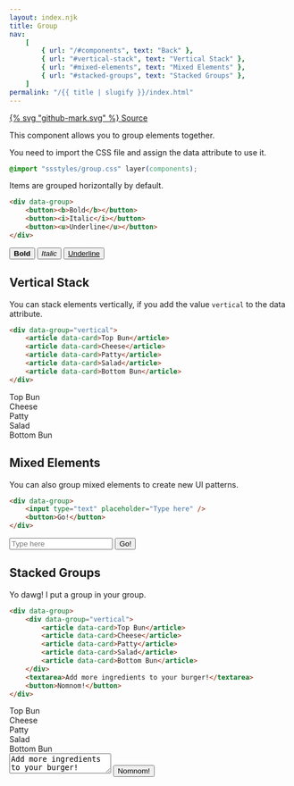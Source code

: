 ```yaml
---
layout: index.njk
title: Group
nav:
    [
        { url: "/#components", text: "Back" },
        { url: "#vertical-stack", text: "Vertical Stack" },
        { url: "#mixed-elements", text: "Mixed Elements" },
        { url: "#stacked-groups", text: "Stacked Groups" },
    ]
permalink: "/{{ title | slugify }}/index.html"
---
```


<a href="https://github.com/iamschulz/ssstyles/blob/main/css/group.css" data-button>{% svg "github-mark.svg" %} Source</a>

This component allows you to group elements together.

You need to import the CSS file and assign the data attribute to use it.

```css
@import "ssstyles/group.css" layer(components);
```

Items are grouped horizontally by default.

```html
<div data-group>
	<button><b>Bold</b></button>
	<button><i>Italic</i></button>
	<button><u>Underline</u></button>
</div>
```

<div data-group>
    <button><b>Bold</b></button>
    <button><i>Italic</i></button>
    <button><u>Underline</u></button>
</div>

## Vertical Stack

You can stack elements vertically, if you add the value `vertical` to the data attribute.

```html
<div data-group="vertical">
	<article data-card>Top Bun</article>
	<article data-card>Cheese</article>
	<article data-card>Patty</article>
	<article data-card>Salad</article>
	<article data-card>Bottom Bun</article>
</div>
```

<div class="demo-group" data-group="vertical">
    <article data-card>Top Bun</article>
    <article data-card>Cheese</article>
    <article data-card>Patty</article>
    <article data-card>Salad</article>
    <article data-card>Bottom Bun</article>
</div>

## Mixed Elements

You can also group mixed elements to create new UI patterns.

```html
<div data-group>
	<input type="text" placeholder="Type here" />
	<button>Go!</button>
</div>
```

<div class="demo-group" data-group>
    <input type="text" placeholder="Type here">
    <button>Go!</button>
</div>

## Stacked Groups

Yo dawg! I put a group in your group.

```html
<div data-group>
	<div data-group="vertical">
		<article data-card>Top Bun</article>
		<article data-card>Cheese</article>
		<article data-card>Patty</article>
		<article data-card>Salad</article>
		<article data-card>Bottom Bun</article>
	</div>
	<textarea>Add more ingredients to your burger!</textarea>
	<button>Nomnom!</button>
</div>
```

<div class="demo-group" data-group>
    <div data-group="vertical">
        <article data-card>Top Bun</article>
        <article data-card>Cheese</article>
        <article data-card>Patty</article>
        <article data-card>Salad</article>
        <article data-card>Bottom Bun</article>
    </div>
    <textarea>Add more ingredients to your burger!</textarea>
    <button>Nomnom!</button>
</div>
